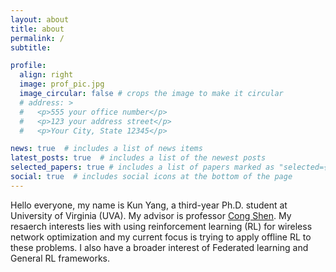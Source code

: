 ```yaml
---
layout: about
title: about
permalink: /
subtitle:

profile:
  align: right
  image: prof_pic.jpg
  image_circular: false # crops the image to make it circular
  # address: >
  #   <p>555 your office number</p>
  #   <p>123 your address street</p>
  #   <p>Your City, State 12345</p>

news: true  # includes a list of news items
latest_posts: true  # includes a list of the newest posts
selected_papers: true # includes a list of papers marked as "selected={true}"
social: true  # includes social icons at the bottom of the page
---
```


Hello everyone, my name is Kun Yang, a third-year Ph.D. student at University of Virginia (UVA). My advisor is professor [Cong Shen](https://engineering.virginia.edu/faculty/cong-shen). My resaerch interests lies with using reinforcement learning (RL) for wireless network optimization and my current focus is trying to apply offline RL to these problems. I also have a broader interest of Federated learning and General RL frameworks. 
